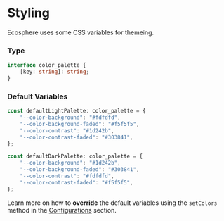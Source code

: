 # Styling

Ecosphere uses some CSS variables for themeing.

### Type

```ts
interface color_palette {
	[key: string]: string;
}
```

### Default Variables

```js
const defaultLightPalette: color_palette = {
	"--color-background": "#fdfdfd",
	"--color-background-faded": "#f5f5f5",
	"--color-contrast": "#1d242b",
	"--color-contrast-faded": "#303841",
};

const defaultDarkPalette: color_palette = {
	"--color-background": "#1d242b",
	"--color-background-faded": "#303841",
	"--color-contrast": "#fdfdfd",
	"--color-contrast-faded": "#f5f5f5",
};
```

Learn more on how to <b>override</b> the default variables using the `setColors` method in the [Configurations](/guide/configurations.html#set-custom-colors) section.
